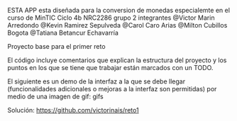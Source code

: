 ESTA APP esta diseñada para la conversion de monedas especialemte en el curso de MinTIC Ciclo 4b NRC2286  grupo 2
integrantes 
@Victor Marin Arredondo
@Kevin Ramirez Sepulveda
@Carol Caro Arias
@Milton Cubillos Bogota
@Tatiana Betancur Echavarría


Proyecto base para el primer reto

El código incluye comentarios que explican la estructura del proyecto y los puntos en los que se tiene que trabajar están marcados con un TODO.

El siguiente es un demo de la interfaz a la que se debe llegar (funcionalidades adicionales o mejoras a la interfaz son permitidas) por medio de una imagen de gif:
gifs

Solución:  https://github.com/victorinais/reto1
